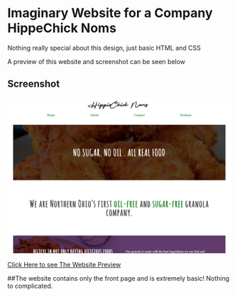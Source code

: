 # Imaginary Website for a Company HippeChick Noms

Nothing really special about this design, just basic HTML and CSS

A preview of this website and screenshot can be seen below


## Screenshot
![](screenshot.png)

[Click Here to see The Website Preview](https://agbortoko.github.io/HippieChick-Noms-website/)

##The website contains only the front page and is extremely basic! Nothing to complicated.
